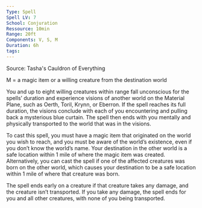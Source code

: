 ```yaml
---
Type: Spell
Spell LV: 7
School: Conjuration
Ressource: 10min
Range: 20ft
Components: V, S, M
Duration: 6h
tags:
---
```

Source: Tasha's Cauldron of Everything

M = a magic item or a willing creature from the destination world

You and up to eight willing creatures within range fall unconscious for the spells’ duration and experience visions of another world on the Material Plane, such as Oerth, Toril, Krynn, or Eberron. If the spell reaches its full duration, the visions conclude with each of you encountering and pulling back a mysterious blue curtain. The spell then ends with you mentally and physically transported to the world that was in the visions.

To cast this spell, you must have a magic item that originated on the world you wish to reach, and you must be aware of the world’s existence, even if you don’t know the world’s name. Your destination in the other world is a safe location within 1 mile of where the magic item was created. Alternatively, you can cast the spell if one of the affected creatures was born on the other world, which causes your destination to be a safe location within 1 mile of where that creature was born.

The spell ends early on a creature if that creature takes any damage, and the creature isn’t transported. If you take any damage, the spell ends for you and all other creatures, with none of you being transported.